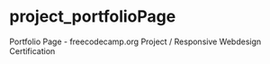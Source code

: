 # project_portfolioPage
Portfolio Page - freecodecamp.org Project / Responsive Webdesign Certification
